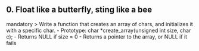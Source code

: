 ## **0. Float like a butterfly, sting like a bee**
mandatory
	 > Write a function that creates an array of chars, and initializes it with a specific char.
		 - Prototype: char *create_array(unsigned int size, char c);
		 - Returns NULL if size = 0
		 - Returns a pointer to the array, or NULL if it fails

